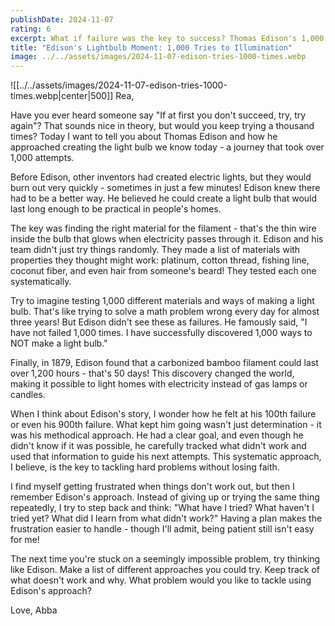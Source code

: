 ```yaml
---
publishDate: 2024-11-07
rating: 6
excerpt: What if failure was the key to success? Thomas Edison's 1,000 attempts to create a lasting light bulb reveal the power of persistence and systematic problem-solving.
title: "Edison's Lightbulb Moment: 1,000 Tries to Illumination"
image: ../../assets/images/2024-11-07-edison-tries-1000-times.webp
---
```

![[../../assets/images/2024-11-07-edison-tries-1000-times.webp|center|500]]
Rea,

Have you ever heard someone say "If at first you don't succeed, try, try again"? That sounds nice in theory, but would you keep trying a thousand times? Today I want to tell you about Thomas Edison and how he approached creating the light bulb we know today - a journey that took over 1,000 attempts.

Before Edison, other inventors had created electric lights, but they would burn out very quickly - sometimes in just a few minutes! Edison knew there had to be a better way. He believed he could create a light bulb that would last long enough to be practical in people's homes.

The key was finding the right material for the filament - that's the thin wire inside the bulb that glows when electricity passes through it. Edison and his team didn't just try things randomly. They made a list of materials with properties they thought might work: platinum, cotton thread, fishing line, coconut fiber, and even hair from someone's beard! They tested each one systematically.

Try to imagine testing 1,000 different materials and ways of making a light bulb. That's like trying to solve a math problem wrong every day for almost three years! But Edison didn't see these as failures. He famously said, "I have not failed 1,000 times. I have successfully discovered 1,000 ways to NOT make a light bulb."

Finally, in 1879, Edison found that a carbonized bamboo filament could last over 1,200 hours - that's 50 days! This discovery changed the world, making it possible to light homes with electricity instead of gas lamps or candles.

When I think about Edison's story, I wonder how he felt at his 100th failure or even his 900th failure. What kept him going wasn't just determination - it was his methodical approach. He had a clear goal, and even though he didn't know if it was possible, he carefully tracked what didn't work and used that information to guide his next attempts. This systematic approach, I believe, is the key to tackling hard problems without losing faith.

I find myself getting frustrated when things don't work out, but then I remember Edison's approach. Instead of giving up or trying the same thing repeatedly, I try to step back and think: "What have I tried? What haven't I tried yet? What did I learn from what didn't work?" Having a plan makes the frustration easier to handle - though I'll admit, being patient still isn't easy for me!

The next time you're stuck on a seemingly impossible problem, try thinking like Edison. Make a list of different approaches you could try. Keep track of what doesn't work and why. What problem would you like to tackle using Edison's approach?

Love,
Abba

